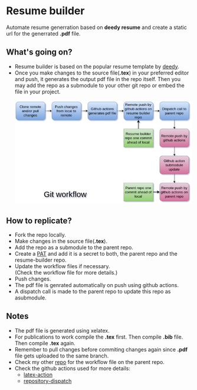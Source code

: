 # Resume builder

Automate resume generration based on <b>deedy resume</b> and create a static url for the generrated <b>.pdf</b> file.

## What's going on?

- Resume builder is based on the popular resume template by [deedy](https://github.com/deedy/Deedy-Resume).
- Once you make changes to the source file(<b>.tex</b>) in your preferred editor and push, it generates the output pdf file in the repo itself. Then you may add the repo as a submodule to your other git repo or embed the file in your project.
<br><br>
![](resume-diagram.png)

## How to replicate?

- Fork the repo locally.
- Make changes in the source file(<b>.tex</b>).
- Add the repo as a submodule to the parent repo.
- Create a [PAT](https://docs.github.com/en/github/authenticating-to-github/creating-a-personal-access-token) and add it is a secret to both, the parent repo and the resume-builder repo.
- Update the workflow files if necessary.<br>
  (Check the workflow file for more details.)
- Push changes.
- The pdf file is genrated automatically on push using github actions.
- A dispatch call is made to the parent repo to update this repo as asubmodule.

## Notes

- The pdf file is generated using xelatex.
- For publications to work compile the <b>.tex</b> first. Then compile <b>.bib</b> file. Then compile <b>.tex</b> again.
- Remember to pull changes before commiting changes again since <b>.pdf</b> file gets uploaded to the same branch.
- Check my other [repo](https://github.com/akss13/akss13.github.io) for the workflow file on the parent repo.
- Check the github actions used for more details:
    - [latex-action](https://github.com/xu-cheng/latex-action)
    - [repository-dispatch](https://github.com/peter-evans/repository-dispatch)
